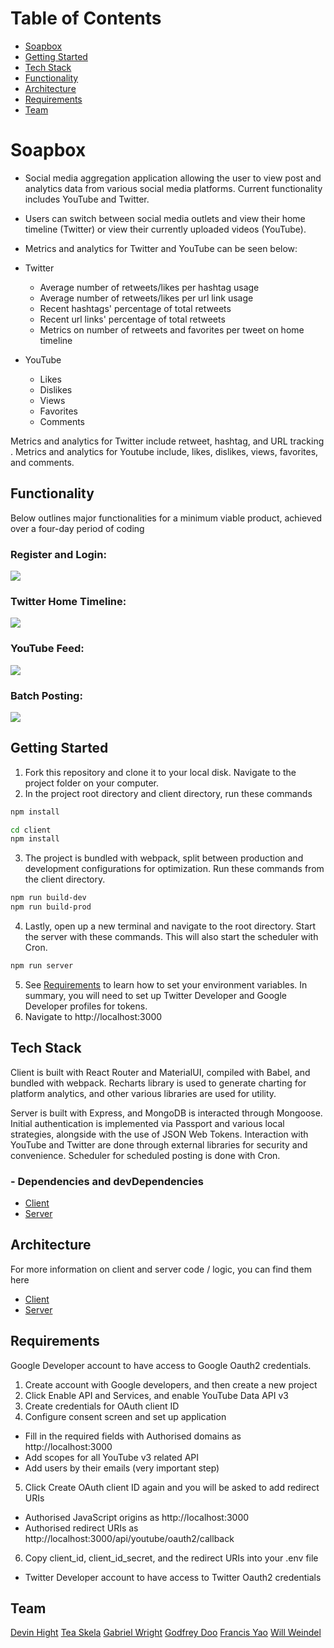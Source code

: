 # Table of Contents
* [Soapbox](#soapbox)
* [Getting Started](#getting-started)
* [Tech Stack](#tech-stack)
* [Functionality](#functionality)
* [Architecture](#architecture)
* [Requirements](#requirements)
* [Team](#team)


# Soapbox
- Social media aggregation application allowing the user to view post and analytics data from various social media platforms. Current functionality includes YouTube and Twitter.
- Users can switch between social media outlets and view their home timeline (Twitter) or view their currently uploaded videos (YouTube).
- Metrics and analytics for Twitter and YouTube can be seen below:

- Twitter
  - Average number of retweets/likes per hashtag usage
  - Average number of retweets/likes per url link usage
  - Recent hashtags' percentage of total retweets
  - Recent url links' percentage of total retweets
  - Metrics on number of retweets and favorites per tweet on home timeline

- YouTube
  - Likes
  - Dislikes
  - Views
  - Favorites
  - Comments

Metrics and analytics for Twitter include retweet, hashtag, and URL tracking . Metrics and analytics for Youtube include, likes, dislikes, views, favorites, and comments.


## Functionality
Below outlines major functionalities for a minimum viable product, achieved over a four-day period of coding

### Register and Login:

![](RegisterLogin.gif)

### Twitter Home Timeline:

![](TwitterTimeline.gif)

### YouTube Feed:

![](YoutubeFeed.gif)

### Batch Posting:

![](BatchPosting.gif)


## Getting Started
1. Fork this repository and clone it to your local disk. Navigate to the project folder on your computer.
2. In the project root directory and client directory, run these commands
```bash
npm install

cd client
npm install
```
3. The project is bundled with webpack, split between production and development configurations for optimization. Run these commands from the client directory.
```bash
npm run build-dev
npm run build-prod
```
4. Lastly, open up a new terminal and navigate to the root directory. Start the server with these commands. This will also start the scheduler with Cron.
```bash
npm run server
```
5. See [Requirements](#requirements) to learn how to set your environment variables. In summary, you will need to set up Twitter Developer and Google Developer profiles for tokens.
6. Navigate to http://localhost:3000


## Tech Stack
Client is built with React Router and MaterialUI, compiled with Babel,  and bundled with webpack. Recharts library is used to generate charting for platform analytics, and other various libraries are used for utility.

Server is built with Express, and MongoDB is interacted through Mongoose. Initial authentication is implemented via Passport and various local strategies, alongside with the use of JSON Web Tokens. Interaction with YouTube and Twitter are done through external libraries for security and convenience. Scheduler for scheduled posting is done with Cron.


### - Dependencies and devDependencies
* [Client](client/package.json)
* [Server](server/package.json)



## Architecture
For more information on client and server code / logic, you can find them here
* [Client](client/Client%Architecture/README.md)
* [Server](server/Server%Architecture/README.md)



## Requirements
Google Developer account to have access to Google Oauth2 credentials.
1. Create account with Google developers, and then create a new project
2. Click Enable API and Services, and enable YouTube Data API v3
3. Create credentials for OAuth client ID
4. Configure consent screen and set up application
* Fill in the required fields with Authorised domains as http://localhost:3000
* Add scopes for all YouTube v3 related API
* Add users by their emails (very important step)
5. Click Create OAuth client ID again and you will be asked to add redirect URIs
* Authorised JavaScript origins as http://localhost:3000
* Authorised redirect URIs as http://localhost:3000/api/youtube/oauth2/callback
6. Copy client_id, client_id_secret, and the redirect URIs into your .env file

- Twitter Developer account to have access to Twitter Oauth2 credentials

## Team
[Devin Hight](https://github.com/dhightnm)
[Tea Skela](https://github.com/tskela)
[Gabriel Wright](https://github.com/wrightgabriel0220)
[Godfrey Doo](https://github.com/godfreydoo)
[Francis Yao](https://github.com/franciskyao)
[Will Weindel](https://github.com/will-weindel)
